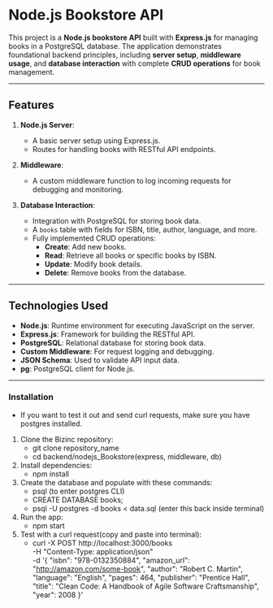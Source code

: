 # Node.js Bookstore API

This project is a **Node.js bookstore API** built with **Express.js** for managing books in a PostgreSQL database. The application demonstrates foundational backend principles, including **server setup**, **middleware usage**, and **database interaction** with complete **CRUD operations** for book management.

---

## Features

1. **Node.js Server**:
   - A basic server setup using Express.js.
   - Routes for handling books with RESTful API endpoints.

2. **Middleware**:
   - A custom middleware function to log incoming requests for debugging and monitoring.

3. **Database Interaction**:
   - Integration with PostgreSQL for storing book data.
   - A `books` table with fields for ISBN, title, author, language, and more.
   - Fully implemented CRUD operations:
     - **Create**: Add new books.
     - **Read**: Retrieve all books or specific books by ISBN.
     - **Update**: Modify book details.
     - **Delete**: Remove books from the database.

---

## Technologies Used

- **Node.js**: Runtime environment for executing JavaScript on the server.
- **Express.js**: Framework for building the RESTful API.
- **PostgreSQL**: Relational database for storing book data.
- **Custom Middleware**: For request logging and debugging.
- **JSON Schema**: Used to validate API input data.
- **pg**: PostgreSQL client for Node.js.

---

### Installation

- If you want to test it out and send curl requests, make sure you have postgres installed.

1. Clone the Bizinc repository:
   - git clone repository_name
   - cd backend/nodejs_Bookstore(express, middleware, db)
2. Install dependencies:
   - npm install
3. Create the database and populate with these commands:
   - psql (to enter postgres CLI)
   - CREATE DATABASE books;
   - psql -U postgres -d books < data.sql (enter this back inside terminal)
4. Run the app:
   - npm start
5. Test with a curl request(copy and paste into terminal):
   - curl -X POST http://localhost:3000/books \
        -H "Content-Type: application/json" \
        -d '{
        "isbn": "978-0132350884",
        "amazon_url": "http://amazon.com/some-book",
        "author": "Robert C. Martin",
        "language": "English",
        "pages": 464,
        "publisher": "Prentice Hall",
        "title": "Clean Code: A Handbook of Agile Software Craftsmanship",
        "year": 2008
    }'